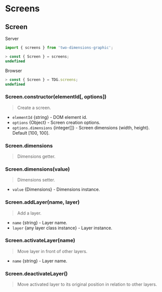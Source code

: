# Screens



## Screen

Server
```javascript
import { screens } from 'two-dimensions-graphic';

> const { Screen } = screens;
undefined
```

Browser
```javascript
> const { Screen } = TDG.screens;
undefined
```


### Screen.constructor(elementId[, options])

> Create a screen.

- `elementId` {string} - DOM element id.
- `options` {Object} - Screen creation options.
- `options.dimensions` {integer[]} - Screen dimensions (width, height). Default [100, 100].


### Screen.dimensions
> Dimensions getter.


### Screen.dimensions(value)
> Dimensions setter.

- `value` {Dimensions} - Dimensions instance.


### Screen.addLayer(name, layer)
> Add a layer.

- `name` {string} - Layer name.
- `layer` {any layer class instance} - Layer instance.


### Screen.activateLayer(name)
> Move layer in front of other layers.

- `name` {string} - Layer name.


### Screen.deactivateLayer()

> Move activated layer to its original position in relation to other layers.
